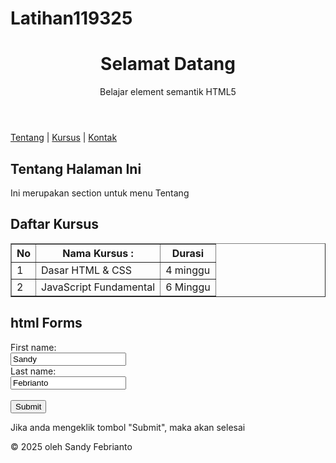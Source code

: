 # Latihan119325

<!DOCTYPE html>
<html lang="id">
<head>
    <meta charset="UTF-8">
    <meta name="viewport" content="width=device-width, initial-scale=1.0">
    <title>latihan 1 - HTML5</title>
</head>
<body>
    <header>
        <h1>Selamat Datang</h1>
        <p>Belajar element semantik HTML5</p>
    </header>
    <!-- bagian untuk latihan berikutnya -->
    <nav>
        <a href="#tentang">Tentang</a> |
        <a href="#kursus">Kursus</a> |
        <a href="#kontak">Kontak</a>
    </nav>
    <Section id="tentang">
        <h2>Tentang Halaman Ini</h2>
        <p>Ini merupakan section untuk menu Tentang</p>
    </Section>
    <section id="kursus">
        <h2>Daftar Kursus</h2>
        <table border="1">
        <tr>
            <th>No</th>
            <th>Nama Kursus :</th>
            <th>Durasi</th>
        </tr>
        <tr>
            <td>1</td>
            <td>Dasar HTML & CSS</td>
            <td>4 minggu</td>
            </tr>
            <tr>
            <td>2</td>
            <td>JavaScript Fundamental</td>
            <td>6 Minggu</td>
            </tr>
        </table>  
    </section>
    <h2>html Forms </h2>
        <form action="/action_page.php">
            <label for="fname">First name:</label>
        <br>
            <input type="text" id="fname"
            name="fname" value="Sandy"> <br>
            <label type="iname">Last name:</label>
            <br>
                <input type="text" id="iname"
            name="iname" value="Febrianto"><br><br>
            <input type="submit" value="Submit">
            </form>
        <p>Jika anda mengeklik tombol "Submit", maka akan selesai </p>
     <footer>
        <p>&copy; 2025 oleh Sandy Febrianto </p>
     </footer>
</body>
</html>

